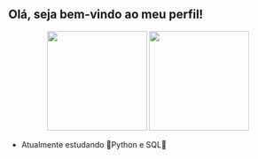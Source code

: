 ## Olá, seja bem-vindo ao meu perfil!
<div align="center">
  <img height="180em" src="https://github-readme-stats.vercel.app/api?username=rukiura&show_icons=true&theme=midnight-purple&include_all_commits=true&count_private=true"/>
  <img height="180em" src="https://github-readme-stats.vercel.app/api/top-langs/?username=rukiura&layout=compact&langs_count=7&theme=midnight-purple"/>
</div>
  
 - Atualmente estudando 🐍Python e SQL🐍
  
<!--
**Rukiura/Rukiura** is a ✨ _special_ ✨ repository because its `README.md` (this file) appears on your GitHub profile.

Here are some ideas to get you started:

- 🔭 I’m currently working on ...
- 🌱 I’m currently learning ...
- 👯 I’m looking to collaborate on ...
- 🤔 I’m looking for help with ...
- 💬 Ask me about ...
- 📫 How to reach me: ...
- 😄 Pronouns: ...
- ⚡ Fun fact: ...
-->
